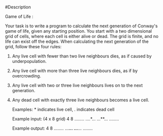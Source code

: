#Description

Game of Life :

Your task is to write a program to calculate the next
generation of Conway's game of life, given any starting
position. You start with a two dimensional grid of cells,
where each cell is either alive or dead. The grid is finite,
and no life can exist off the edges. When calculating the
next generation of the grid, follow these four rules:

1. Any live cell with fewer than two live neighbours dies,
   as if caused by underpopulation.
2. Any live cell with more than three live neighbours dies,
   as if by overcrowding.
3. Any live cell with two or three live neighbours lives
   on to the next generation.
4. Any dead cell with exactly three live neighbours becomes
   a live cell.

   Examples: * indicates live cell, . indicates dead cell

   Example input: (4 x 8 grid)
   4 8
   ........
   ....*...
   ...**...
   ........


   Example output:
   4 8
   ........
   ...**...
   ...**...
   ........
